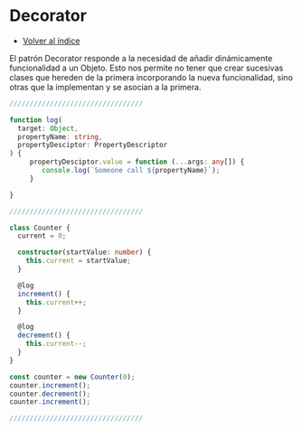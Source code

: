 # Decorator

- [Volver al índice](../../README.md)

El patrón Decorator responde a la necesidad de añadir dinámicamente funcionalidad a un Objeto. Esto nos permite no tener que crear sucesivas clases que hereden de la primera incorporando la nueva funcionalidad, sino otras que la implementan y se asocian a la primera.

```typescript
/////////////////////////////////

function log(
  target: Object,
  propertyName: string,
  propertyDesciptor: PropertyDescriptor
) {
     propertyDesciptor.value = function (...args: any[]) {
        console.log(`Someone call ${propertyName}`);
     }

}

/////////////////////////////////

class Counter {
  current = 0;

  constructor(startValue: number) {
    this.current = startValue;
  }

  @log
  increment() {
    this.current++;
  }

  @log
  decrement() {
    this.current--;
  }
}

const counter = new Counter(0);
counter.increment();
counter.decrement();
counter.increment();

/////////////////////////////////
```